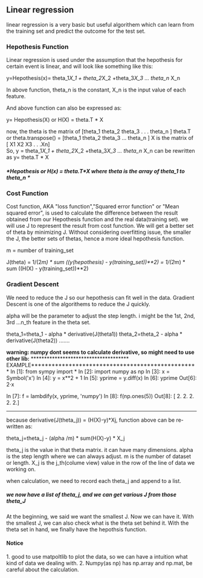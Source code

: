 <h2>Linear regression</h2>
linear regression is a very basic but useful algorithem which can learn from the
training set and predict the outcome for the test set.

<h3>Hepothesis Function</h3>
Linear regression is used under the assumption that the hepothesis for certain event is linear, and will look
like something like this:

y=Hepothesis(x)=  theta_1*X_1  + theta_2*X_2  +theta_3*X_3  ... theta_n* X_n

In above function, theta_n is the constant,  X_n is the input value of each feature. 

And above function can also be expressed as:

y=  Hepothesis(X) or H(X) = theta.T * X

now, the theta is the matrix of [theta_1
                                 theta_2 
                                 theta_3 
                                 .
                                 .
                                 .
                                 theta_n  ]
theta.T or theta.transpose() = [theta_1 theta_2 theta_3 ... theta_n ]
X is the matrix of [ X1
                     X2
                     X3
                     .
                     .
                     .Xn]    
So, y = theta_1*X_1  + theta_2*X_2  +theta_3*X_3  ... theta_n* X_n
can be rewritten as y= theta.T * X          

<h5>*Hepothesis or H(x) = theta.T*X where theta is the array of theta_1 to theta_n *  </h5>            

<h3>Cost Function</h3>  
Cost function, AKA "loss function","Squared error function" or "Mean squared error", is used to calculate the difference between the result
obtained from our Hepothesis function and the real data(training set). 
we will use J to represent the result from cost function.
We will get a better set of theta by minimizing J.
Without considering overfitting issue, the smaller the J, the better sets of thetas, hence a more ideal hepothesis function.

m = number of training_set

J(theta) = 1/(2*m) * sum ((y(hepothesis) - y(training_set))**2) 
         = 1/(2*m) * sum ((H(X) - y(training_set))**2)

<h3>Gradient Descent</h3>
We need to reduce the J so our hepothesis can fit well in the data.
Gradient Descent is one of the algorithems to reduce the J quickly.

alpha will be the parameter to adjust the step length.
i might be the 1st, 2nd, 3rd ...n_th feature in the theta set.

theta_1=theta_1 - alpha * derivative(J(theta1))
theta_2=theta_2 - alpha * derivative(J(theta2))
.......

<strong>warning: numpy dont seems to calculate derivative, so might need to use other lib:</strong>
************************************* EXAMPLE*************************************************
In [1]: from sympy import *
In [2]: import numpy as np
In [3]: x = Symbol('x')
In [4]: y = x**2 + 1
In [5]: yprime = y.diff(x)
In [6]: yprime
Out[6]: 2⋅x

In [7]: f = lambdify(x, yprime, 'numpy')
In [8]: f(np.ones(5))
Out[8]: [ 2.  2.  2.  2.  2.]
**********************************************************************************************
because derivative(J(theta_j)) = (H(X)-y)*Xj, function above can be re-written as:

theta_j=theta_j - (alpha /m) * sum(H(X)-y) * X_j

theta_j is the value in that theta matrix. it can have many dimensions.
alpha is the step length where we can always adjust.
m is the number of dataset or length.
X_j is the j_th(colume view) value in the row of the line of data we working on.  

when calculation, we need to record each theta_j and append to a list.

<h5> we now have a list of theta_j, and we can get various J from those theta_J</h5>

At the beginning, we said we want the smallest J. Now we can have it.
With the smallest J, we can also check what is the theta set behind it.
With the theta set in hand, we finally have the hepothsis function.

<h4> Notice</h4>
1. good to use matpoltlib to plot the data, so we can have a intuition what kind of data we dealing with.
2. Numpy(as np) has np.array and np.mat, be careful about the calculation.

